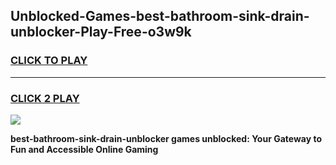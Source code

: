 
## Unblocked-Games-best-bathroom-sink-drain-unblocker-Play-Free-o3w9k
<h3>
<a href="https://premium76.site?title=best-bathroom-sink-drain-unblocker&ref=21A">CLICK TO PLAY</a></h3>
<hr>

<h3>
<a href="https://premium76.site?title=best-bathroom-sink-drain-unblocker&ref=21A">CLICK 2 PLAY</a>
  
</h3>

<a href="https://premium76.site?title=best-bathroom-sink-drain-unblocker&ref=21A"><img src="https://clearcache.store/games.png"></a>


**best-bathroom-sink-drain-unblocker games unblocked: Your Gateway to Fun and Accessible Online Gaming**
